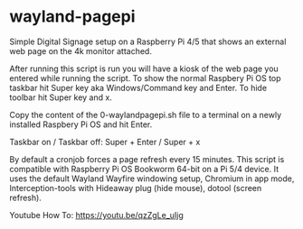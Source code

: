 # wayland-pagepi

Simple Digital Signage setup on a Raspberry Pi 4/5 that shows an external web page on the 4k monitor attached.

After running this script is run you will have a kiosk of the web page you entered while running the script. To show the normal Raspbery Pi OS top taskbar hit Super key aka Windows/Command key and Enter. To hide toolbar hit Super key and x. 

Copy the content of the 0-waylandpagepi.sh file to a terminal on a newly installed Raspbery Pi OS and hit Enter. 

Taskbar on / Taskbar off:
Super + Enter / Super + x

By default a cronjob forces a page refresh every 15 minutes. This script is compatible with Raspberry Pi OS Bookworm 64-bit on a Pi 5/4 device. It uses the default Wayland Wayfire windowing setup, Chromium in app mode, Interception-tools with Hideaway plug (hide mouse), dotool (screen refresh).

Youtube How To:
https://youtu.be/qzZgLe_uIjg

